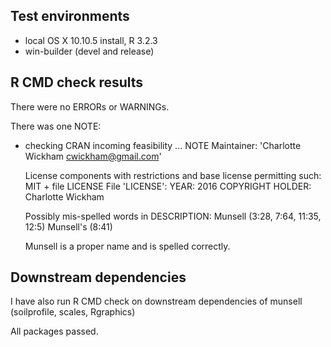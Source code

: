 ## Test environments
* local OS X 10.10.5 install, R 3.2.3
* win-builder (devel and release)

## R CMD check results
There were no ERRORs or WARNINGs.

There was one NOTE:

* checking CRAN incoming feasibility ... NOTE
    Maintainer: 'Charlotte Wickham <cwickham@gmail.com>'
  
    License components with restrictions and base license permitting such:
      MIT + file LICENSE
    File 'LICENSE':
      YEAR: 2016
      COPYRIGHT HOLDER: Charlotte Wickham
    
    Possibly mis-spelled words in DESCRIPTION:
      Munsell (3:28, 7:64, 11:35, 12:5)
      Munsell's (8:41)

  Munsell is a proper name and is spelled correctly.

## Downstream dependencies
I have also run R CMD check on downstream dependencies of munsell (soilprofile, scales, Rgraphics)

All packages passed.